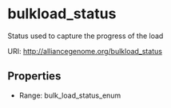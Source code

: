 # bulkload_status

Status used to capture the progress of the load

URI: http://alliancegenome.org/bulkload_status



<!-- no inheritance hierarchy -->


## Properties

 * Range: bulk_load_status_enum


